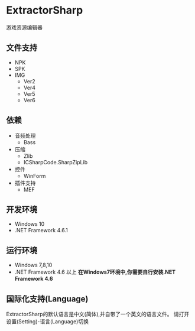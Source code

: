 ExtractorSharp 
==
游戏资源编辑器

文件支持
---
   + NPK
   + SPK
   + IMG
        + Ver2
        + Ver4
        + Ver5
        + Ver6
        
依赖
---
   + 音频处理
       + Bass
   + 压缩
       + Zlib
       + ICSharpCode.SharpZipLib
   + 控件
       + WinForm
   + 插件支持
       + MEF
       
开发环境
---
   + Windows 10
   + .NET Framework 4.6.1
     
运行环境
---
   + Windows 7,8,10
   + .NET Framework 4.6 以上
**在Windows7环境中,你需要自行安装.NET Framework 4.6**
   
国际化支持(Language)
---
   ExtractorSharp的默认语言是中文(简体),并自带了一个英文的语言文件。
    请打开设置(Setting)-语言(Language)切换
